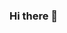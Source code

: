 ### Hi there 👋

<!--
**IktajBhinder/IktajBhinder** is a ✨ _special_ ✨ repository because its `README.md` (this file) appears on your GitHub profile.
[https://cdn-icons-png.flaticon.com/512/174/174857.png] = [https://www.linkedin.com/in/iktaj-bhinder/]
Here are some ideas to get you started:

- 🔭 I’m currently working on ...
- 🌱 I’m currently learning ...
- 👯 I’m looking to collaborate on ...
- 🤔 I’m looking for help with ...
- 💬 Ask me about ...
- 📫 How to reach me: ...
- 😄 Pronouns: ...
- ⚡ Fun fact: ...
-->
